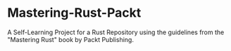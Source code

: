 # Mastering-Rust-Packt
A Self-Learning Project for a Rust Repository using the guidelines from the "Mastering Rust" book by Packt Publishing.
